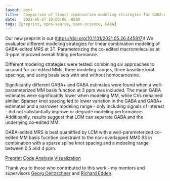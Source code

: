 ```yaml
---
layout: post
title:  Comparison of linear combination modeling strategies for GABA-edited MRS at 3T
date:   2021-05-27 10:00:00 -0500
tags: [preprint, open-source, open-science, GABA]
---
```


Our new preprint is out (https://doi.org/10.1101/2021.05.26.445817)! We evaluated different modeling strategies for linear combination modeling of GABA-edited MRS at 3T. Parameterizing the co-edited macromolecules at 3-ppm improved overall fitting performance.

Different modeling strategies were tested: combining six approaches to account for co-edited MMs, three modeling ranges, three baseline knot spacings, and using basis sets with and without homocarnosine.

Significantly different GABA+ and GABA estimates were found when a well-parameterized MM basis function at 3 ppm was included. The mean GABA estimates were significantly lower when modeling MM, while CVs remained similar. Sparser knot spacing led to lower variation in the GABA and GABA+ estimates and a narrower modeling range - only including signals of interest - did not substantially improve or degrade modeling performance. Additioanlly, results suggest that LCM can separate GABA and the underlying co-edited MM.

GABA-edited MRS is best quanitfied by LCM with a well-parameterized co-edited MM basis fucntion constraint to the non-overlapped MM0.93 in combination with a sparse spline knot spacing and a mdoeling range between 0.5 and 4 ppm.

[Preprint](https://doi.org/10.1101/2021.05.26.445817)
[Code](https://osf.io/aqm8f/)
[Analysis](https://github.com/schorschinho/osprey)
[Visualization](https://github.com/HJZollner/SpecVis)					

Thank you to those who contributed to this work - my mentors and supervisors [Georg Oeltzschner](https://www.specfitlab.com/) and [Richard Edden](http://www.gabamrs.com/).
